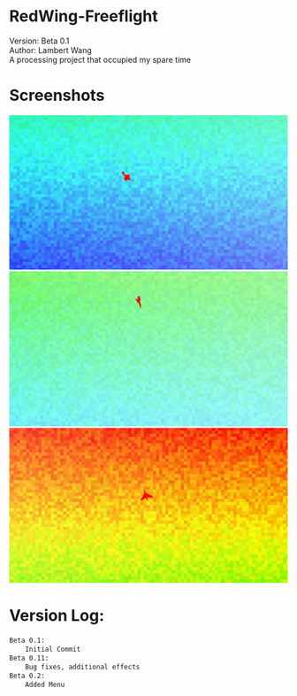RedWing-Freeflight
==================
Version: Beta 0.1  
Author: Lambert Wang  
A processing project that occupied my spare time  

# Screenshots
![](screenshots/screenshot-1122014-103138.png)
![](screenshots/screenshot-1122014-103146.png)
![](screenshots/screenshot-1122014-103154.png)

# Version Log:
	Beta 0.1:
		Initial Commit
    Beta 0.11:
        Bug fixes, additional effects
    Beta 0.2:
        Added Menu
